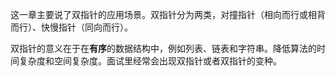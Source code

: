 这一章主要说了双指针的应用场景。双指针分为两类，对撞指针（相向而行或相背而行）、快慢指针（同向而行）。

双指针的意义在于在**有序**的数据结构中，例如列表、链表和字符串。降低算法的时间复杂度和空间复杂度。面试里经常会出现双指针或者双指针的变种。
